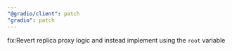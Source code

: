 ```yaml
---
"@gradio/client": patch
"gradio": patch
---
```


fix:Revert replica proxy logic and instead implement using the `root` variable
